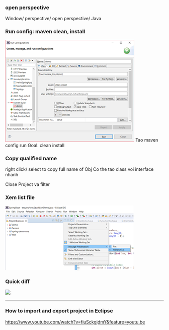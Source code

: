 ### open perspective

Window/ perspective/ open perspective/ Java

### Run config: maven clean, install

![](../../root/img/2019-11-11-23-01-11.png)
Tao maven config run
Goal: clean install

### Copy qualified name

right click/ select to copy full name of Obj
Co the tao class voi interface nhanh

Close Project va filter

### Xem list file

![](../../root/img/2019-11-10-23-52-08.png)

### Quick diff

![](../root/img/2019-11-10-23-54-15.png)

---

### How to import and export project in Eclipse
https://www.youtube.com/watch?v=fiuSckgjdmY&feature=youtu.be